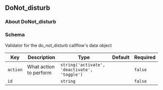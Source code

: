 ## DoNot_disturb

### About DoNot_disturb

### Schema

Validator for the do_not_disturb callflow's data object

Key | Description | Type | Default | Required
--- | ----------- | ---- | ------- | --------
`action` | What action to perform | `string('activate', 'deactivate', 'toggle')` |   | `false`
`id` |  | `string` |   | `false`

